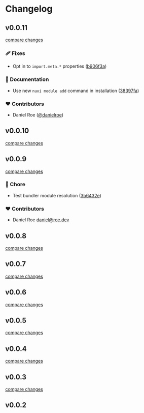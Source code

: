 # Changelog


## v0.0.11

[compare changes](https://github.com/sot1986/nuxt-laravel-precognition/compare/v0.0.10...v0.0.11)

### 🩹 Fixes

- Opt in to `import.meta.*` properties ([b906f3a](https://github.com/sot1986/nuxt-laravel-precognition/commit/b906f3a))

### 📖 Documentation

- Use new `nuxi module add` command in installation ([38397fa](https://github.com/sot1986/nuxt-laravel-precognition/commit/38397fa))

### ❤️ Contributors

- Daniel Roe ([@danielroe](http://github.com/danielroe))

## v0.0.10

[compare changes](https://github.com/sot1986/nuxt-laravel-precognition/compare/v0.0.9...v0.0.10)

## v0.0.9

[compare changes](https://github.com/sot1986/nuxt-laravel-precognition/compare/v0.0.8...v0.0.9)

### 🏡 Chore

- Test bundler module resolution ([3b6432e](https://github.com/sot1986/nuxt-laravel-precognition/commit/3b6432e))

### ❤️ Contributors

- Daniel Roe <daniel@roe.dev>

## v0.0.8

[compare changes](https://github.com/sot1986/nuxt-laravel-precognition/compare/v0.0.7...v0.0.8)

## v0.0.7

[compare changes](https://github.com/sot1986/nuxt-laravel-precognition/compare/v0.0.6...v0.0.7)

## v0.0.6

[compare changes](https://github.com/sot1986/nuxt-laravel-precognition/compare/v0.0.5...v0.0.6)

## v0.0.5

[compare changes](https://github.com/sot1986/nuxt-laravel-precognition/compare/v0.0.4...v0.0.5)

## v0.0.4

[compare changes](https://github.com/sot1986/nuxt-laravel-precognition/compare/v0.0.3...v0.0.4)

## v0.0.3

[compare changes](https://github.com/sot1986/nuxt-laravel-precognition/compare/v0.0.2...v0.0.3)

## v0.0.2


